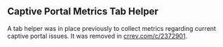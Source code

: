 ## Captive Portal Metrics Tab Helper

A tab helper was in place previously to collect metrics regarding current
captive portal issues. It was removed in [crrev.com/c/2372901][cl].

[cl]: https://chromium-review.googlesource.com/2372901

